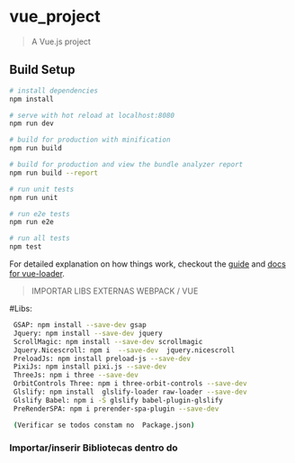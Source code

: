 # vue_project

> A Vue.js project

## Build Setup

``` bash
# install dependencies
npm install

# serve with hot reload at localhost:8080
npm run dev

# build for production with minification
npm run build

# build for production and view the bundle analyzer report
npm run build --report

# run unit tests
npm run unit

# run e2e tests
npm run e2e

# run all tests
npm test
```

For detailed explanation on how things work, checkout the [guide](http://vuejs-templates.github.io/webpack/) and [docs for vue-loader](http://vuejs.github.io/vue-loader).

> IMPORTAR LIBS EXTERNAS WEBPACK / VUE

#Libs:
``` bash
 GSAP: npm install --save-dev gsap
 Jquery: npm install --save-dev jquery
 ScrollMagic: npm install --save-dev scrollmagic
 Jquery.Nicescroll: npm i  --save-dev  jquery.nicescroll
 PreloadJs: npm install preload-js --save-dev
 PixiJs: npm install pixi.js --save-dev
 ThreeJs: npm i three --save-dev
 OrbitControls Three: npm i three-orbit-controls --save-dev
 Glslify: npm install  glslify-loader raw-loader --save-dev
 Glslify Babel: npm i -S glslify babel-plugin-glslify
 PreRenderSPA: npm i prerender-spa-plugin --save-dev

 (Verificar se todos constam no  Package.json)
 ```

  
### Importar/inserir Bibliotecas  dentro do <script>
 ``` bash
import { TweenMax, TimelineMax } from 'gsap'
import SplitText from 'gsap/SplitText'
import DrawSVGPluginfrom from 'gsap/DrawSVGPlugin'
import $ from 'jquery'
import ScrollMagic from 'scrollmagic'
import 'ScrollMagicGSAP'
import  nicescroll from 'jquery.nicescroll'
import imagesLoaded from 'imagesloaded'
import  Draggable  from 'gsap/Draggable'
import  ThrowPropsPlugin from 'gsap/ThrowPropsPlugin'	
import createjs from 'preload-js'
import 'pixi.js'
import * as THREE from 'three';
var OrbitControls = require('three-orbit-controls')(THREE);
var glsl = require('glslify')
 ```
 

 ### gsap.animation(ScrollMagic)
 >Install imports-loader:
 > npm install --save-dev imports-loader (Verificar Package.json)
 > Incluir no arquivo "webpack.base.conf.js
 ``` bash
 resolve: { 
  ....
  alias: { //Seção Alias
  > "ScrollMagicGSAP": "scrollmagic/scrollmagic/uncompressed/plugins/animation.gsap"
  }
},

... //Seção Rules
module: {
  rules: [
    ....
    {
    > test: /\.js$/,
    > loader: "imports-loader?define=>false"
    },
  ],
},
....
 ```
### Linkar arquivo  CSS & Script dentro do component
 ``` bash
<script scoped type="script" src="./js/mainhome.js"></script>
<style scoped src="./css/styleHome.css"></style>
 ```

### Utilizar SCSS & SASS dentro do SFC 
 ``` bash
 Instalar:
npm install sass-loader node-sass --save-dev

Utilizar Lang:
<style lang="scss" scoped src="./css/style-contato.scss">
 ```

### Utilizar PUG
> // webpack.config.js -> module.rules
 ``` bash
 // webpack.config.js -> module.rules
{
  test: /\.pug$/,
  loader: 'pug-plain-loader'
}

 Instalar:
npm install -D pug pug-plain-loader


<template lang="pug">
div
  h1 Hello world!
</template>

 ```



## Importar Plugins GSAP 
> Criar na pasta gsap (node_modules) pasta com o nome do Plugin e colocar Plugin (uncompressed)
> fazer import dentro do javascript
 ``` bash
import DrawSVGPlugin from "gsap/DrawSVGPlugin"
import SplitText from "gsap/SplitText"
```

## Images PRELOADER
> Inserir dentro do mounted
 ``` bash
 export default {
    mounted(){
      imagesLoaded.makeJQueryPlugin( $ );
     }}
```



### Fazer animações dentro da função:
> export default { mounted(){ ......  }}
 ``` bash
export default { 
    mounted () { 

        //TwenMax or TimelineMax | Vai aqui

    } //Close Mounted
} //Close Export Defautl

 ```



# TRANSIÇÕES COM ROTA
> usar o router-link no lugar da tag a
 ``` bash
<router-link to="/path"> Home </router-link> 
```

> Tirar o hashtag (#) do path (navegador):
> Inserir mode: 'history' dentro do  export default { .... } do index.js (Router Import)
 ``` bash
mode: 'history',
```

> #dentro da tag export default { .... } //Não de esquecer colocar onComplete:next depois da Timeline ou TweenMax
 ``` bash
beforeRouteLeave(to, from, next) {
    var tlTrans = new TimelineMax({onComplete:next})
    .fromTo(this.$refs.cross, 2 ,{width: 0}, {width:"100%", ease: Power3.easeIn})
  }
  ```

## Transição diferente para cada Botão Clicado 
> Colocar nome da Rota no main.js (Router Import) e fazer condição (if) dentro do beforeRouteLeave
 ``` bash
 ,
   beforeRouteLeave(to, from, next) {
          if (to.name === 'NomeDaRota') {
            var tl = new TimelineMax({onComplete: next})
            .to(window, 1, {scrollTo:"#nmdSection"})
              
          } else {  }
    
    } //Close beforeRouterLink
  ```


## Scroll to top mudança da rota / Titulo da Pagina 
> dentro do  export default {...}
 ``` bash
created() {
        //Scrolls to top when view is displayed
        window.scrollTo(0, 0); //
        window.document.title = "Titulo da Página"
    }
```

## Criar .htaccess  | Apache Vue
> Incluir no .htaccess para ler a extensão com html5 history mode
 ``` bash
<IfModule mod_rewrite.c>
  RewriteEngine On
  RewriteBase /
  RewriteRule ^index\.html$ - [L]
  RewriteCond %{REQUEST_FILENAME} !-f
  RewriteCond %{REQUEST_FILENAME} !-d
  RewriteRule . /index.html [L]
</IfModule>

##### LOCAWEB - NAO REMOVER #####
AddHandler php56-script .php
suPHP_ConfigPath /home/marcelocalcados/
##### LOCAWEB - NAO REMOVER #####

```

## Remover "#" hashtag dos link | html5 mode history
> incluir no index.js (javascript do router) 
 ``` bash
export default new Router({
  >> mode: 'history',
  ...
  routes: [
    {
      path: '/test',
      name: 'GsapTest',
      component: GsapTest
    },
```


## PreRenderSPA
> incluir no webpack.prod.conf.js
 ``` bash
  const PrerenderSPAPlugin = require('prerender-spa-plugin')

    new PrerenderSPAPlugin(
      // Path to compiled app
      path.join(__dirname, '../dist'),
      // List of endpoints you wish to prerender
      [ '/', '/gsap', '/intro','/three' ],
      {
        // Espera puxar a api
        captureAfterTime: 10000,
        ignoreJSErrors: true,
        phantomPageViewportSize: {
          width: 1280,
          height: 720
        }
      }
    )
```

## Importar Component dentro do Single File Component
# ATENÇÃO - COLOCAR CSS SCOPED
> inserir dentro do Javascript  da página que vai receber o component externo:
> depois inserir o nome do component inserido (externo) dentro do template do SFC (receptor) <mymenu> </mymenu>
 ``` bash
import MyMenu from '../MyMenu.vue'


export default { 

  components: {
    'mymenu': MyMenu
  },

```

## Mixins | Reutilizar JS em outros components 
> Criar um arquivo JS | ex.: innerMixin.js
> Colocar export const innerMixin = { //Code goes Here ... }
 ``` bash
 //IMPORTAR LIBS ANTES
import { TweenMax, TimelineMax } from 'gsap'
import $ from 'jquery'
import Mymenu from '../Mymenu.vue'

export const innerMixin = {

  components: {
    'mymenu': Mymenu,
    'transition': Transition
  },

  mounted(){
  TweenMax.to('#div',1,{color:'red'})
  },
    beforeRouteLeave(to, from, next) {    
     //...
    }
    
 }//Close export const
  
```

> Importar mixin dentro da tag Script nos Components
 ``` bash
 <script>
import { innerMixin } from './js/innerMixin';

export default {
  mixins: [innerMixin],
  
	  created() {
        //Scrolls to top when view is displayed
				window.scrollTo(0, 0)
				window.document.title = "FASHION 2  | EFETIVOS  "
    },
    mounted () {
      TweenMax.to('a',1,{color:'red'})
    }
}

</script>
```

> Css /SCSS Component
 ``` bash
<style lang="scss" scoped>
@import './css/alias-mixins'; 
@import './css/normal-reset'; 
@import './css/style-inner';

h1 {
    color: aqua;
    transform: rotate(90deg)
}
</style>

</script>
```


## Dynamic Router-link / Change onClick
> HTML
 ``` bash
<router-link :to="{path: '/'+name}" class="link-dynamic"> LINK DYNAMIC</router-link>
    <button @click="sobre"> Sobre </button>
    <button @click="services"> Services </button>
    <button @click="contato"> Contato </button>
```

> JS
 ``` bash
export default {
  data (){
    return {
      name: ' '
    }
  },
  methods:{
    sobre:function (){
      this.name= 'sobre'; 
      this.$router.push({ path: '/sobre' })
    },
    
    services:function (){
      this.name= 'services';      
    },
    
    contato:function (){
      this.name= 'contato';      
    },
    
    home:function (){
      this.name= '';      
    }
  }
}
```

## Preload All Images
> main.js - On Scopo
 ``` bash
import Vue from 'vue'
import App from './App'
import router from './router'
import { TweenMax, TimelineMax } from 'gsap'
import $ from 'jquery'
import createjs from 'preload-js'

function importAll(r) {
  return r.keys().map(r);
}
const images = importAll(require.context('./components/images', false, /\.(png|jpe?g|svg)$/));




//PreloadJs
function loadAllimg() {
  var queue = new createjs.LoadQueue(),
    $state = $('#state'),
    $progress = $('#progress'),
    $progressbar = $('#progressbar .bar');


  queue.on('complete', onComplete);
  queue.on('error', onError);
  queue.on('fileload', onFileLoad);
  queue.on('fileprogress', onFileProgress);
  queue.on('progress', onProgress);


  queue.loadManifest([
    {
      id: '1',
      src: images[0]
    }, {
      id: '2',
      src: images[1]
    }, {
      id: '3',
      src: images[2]
    }, {
      id: '4',
      src: images[3]
    }
  ]);


  function onComplete(event) {

    console.log('Complete', event);
    TweenMax.to('p', 3, { rotation: 360, onComplete: goRouter })
    function goRouter() {
      //  $('.sobre-btn').trigger('click')
    }
  }

  function onError(event) {

  }

  function onFileLoad(event) {
  }

  function onFileProgress(event) {
  }

  var count = 0;
  function onProgress(event) {
    var progress = Math.round(event.loaded * 100);

    TweenMax.set('#progressbar .bar', { width: progress + '%' })

    $('h1 span').text(progress)
    console.log(progress);
  }
}
loadAllimg();
```

> No js do Component
 ``` bash
unction importAll(r) {
  return r.keys().map(r);
}
const images = importAll(require.context('../images', false, /\.(png|jpe?g|svg)$/));


//SET ALL IMAGES ON JQUERY
var i = 0;
$(document).ready(function(){
    $(".photos").each(function(i){
        i++
        $(this).css({'background-image':'url('+images[i]+')'});
    });
});
```